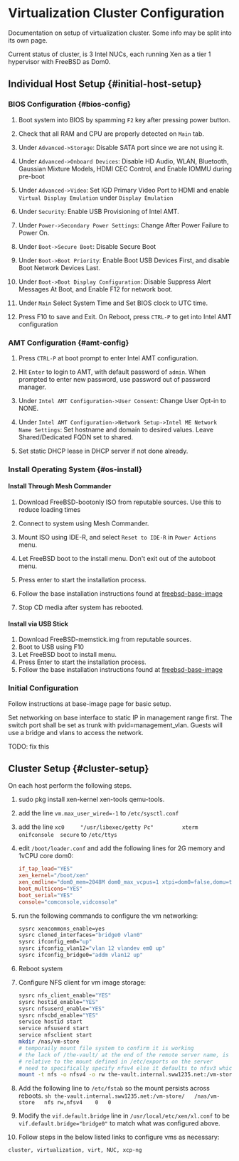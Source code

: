 # Virtualization Cluster Configuration

Documentation on setup of virtualization cluster. Some info may be split into
its own page.

Current status of cluster, is 3 Intel NUCs, each running Xen as a tier 1
hypervisor with FreeBSD as Dom0.

## Individual Host Setup {#initial-host-setup}

### BIOS Configuration {#bios-config}

1.	Boot system into BIOS by spamming `F2` key after pressing power button.

2.	Check that all RAM and CPU are properly detected on `Main` tab.

3.	Under `Advanced->Storage`: Disable SATA port since we are not using it.

4.	Under `Advanced->Onboard Devices`: Disable HD Audio, WLAN, Bluetooth,
	Gaussian Mixture Models, HDMI CEC Control, and Enable IOMMU during pre-boot

5.	Under `Advanced->Video`: Set IGD Primary Video Port to HDMI and enable
	`Virtual Display Emulation` under `Display Emulation`

6.	Under `Security`: Enable USB Provisioning of Intel AMT.

7.	Under `Power->Secondary Power Settings`: Change After Power Failure to
	Power On.

8.	Under `Boot->Secure Boot`: Disable Secure Boot

9.	Under `Boot->Boot Priority`: Enable Boot USB Devices First, and disable
	Boot Network Devices Last.

10.	Under `Boot->Boot Display Configuration`: Disable Suppress Alert
	Messages At Boot, and Enable F12 for network boot.

11.	Under `Main` Select System Time and Set BIOS clock to UTC time.

12.	Press F10 to save and Exit. On Reboot, press `CTRL-P` to get into Intel AMT configuration

### AMT Configuration {#amt-config}

1.	Press `CTRL-P` at boot prompt to enter Intel AMT configuration.

2.	Hit `Enter` to login to AMT, with default password of `admin`. When
	prompted to enter new password, use password out of password manager.

3.	Under `Intel AMT Configuration->User Consent`: Change User Opt-in to NONE.

4.	Under `Intel AMT Configuration->Network Setup->Intel ME Network Name
	Settings`: Set hostname and domain to desired values. Leave
	Shared/Dedicated FQDN set to shared.

5.	Set static DHCP lease in DHCP server if not done already.

### Install Operating System {#os-install}

#### Install Through Mesh Commander

1.	Download FreeBSD-bootonly ISO from reputable sources. Use this to reduce loading times

2.	Connect to system using Mesh Commander.

3.	Mount ISO using IDE-R, and select `Reset to IDE-R` in `Power Actions` menu.

4.	Let FreeBSD boot to the install menu. Don't exit out of the autoboot menu.

5.	Press enter to start the installation process.

6.	Follow the base installation instructions found at [freebsd-base-image](./build-script-notes-base-freebsd-image.md)

7.	Stop CD media after system has rebooted.

#### Install via USB Stick

1.	Download FreeBSD-memstick.img from reputable sources.
2.	Boot to USB using F10
3.	Let FreeBSD boot to install menu.
4.	Press Enter to start the installation process.
5.	Follow the base installation instructions found at [freebsd-base-image](./build-script-notes-base-freebsd-image.md)

### Initial Configuration

Follow instructions at base-image page for basic setup.

Set networking on base interface to static IP in management range first. The switch port shall be set as trunk with pvid=management_vlan. Guests will use a bridge and vlans to access the network.

TODO: fix this


## Cluster Setup {#cluster-setup}

On each host perform the following steps.

1.	sudo pkg install xen-kernel xen-tools qemu-tools.
2.	add the line `vm.max_user_wired=-1` to `/etc/sysctl.conf`
3.	add the line `xc0     "/usr/libexec/getty Pc"         xterm   onifconsole  secure` to `/etc/ttys`
4.	edit `/boot/loader.conf` and add the following lines for 2G memory and 1vCPU core dom0:

	```conf
	if_tap_load="YES"
	xen_kernel="/boot/xen"
	xen_cmdline="dom0_mem=2048M dom0_max_vcpus=1 xtpi=dom0=false,domu=true cpuidle dom0=pvh com1=115200,8n1 guest_loglvl=all loglvl=all console=vga,com1"
	boot_multicons="YES"
	boot_serial="YES"
	console="comconsole,vidconsole"
	```
5.	run the following commands to configure the vm networking:

	```sh
	sysrc xencommons_enable=yes
	sysrc cloned_interfaces="bridge0 vlan0"
	sysrc ifconfig_em0="up"
 	sysrc ifconfig_vlan12="vlan 12 vlandev em0 up"
 	sysrc ifconfig_bridge0="addm vlan12 up"
	```
6.	Reboot system
7.	Configure NFS client for vm image storage:
   	```sh
    sysrc nfs_client_enable="YES"
    sysrc hostid_enable="YES"
    sysrc nfsuserd_enable="YES"
    sysrc nfscbd_enable="YES"
    service hostid start
    service nfsuserd start
    service nfsclient start
    mkdir /nas/vm-store
    # temporaily mount file system to confirm it is working
    # the lack of /the-vault/ at the end of the remote server name, is because this is
    # relative to the mount defined in /etc/exports on the server
    # need to specifically specify nfsv4 else it defaults to nfsv3 which causes confusing errors
    mount -t nfs -o nfsv4 -o rw the-vault.internal.sww1235.net:/vm-store/ /nas/vm-store
    ```
8.	Add the following line to `/etc/fstab` so the mount persists across reboots.
		```sh
		the-vault.internal.sww1235.net:/vm-store/	/nas/vm-store	nfs	rw,nfsv4	0	0
		```
9.	Modify the `vif.default.bridge` line in `/usr/local/etc/xen/xl.conf` to be `vif.default.bridge="bridge0"` to match what was configured above.
10.	Follow steps in the below listed links to configure vms as necessary:
```tags
cluster, virtualization, virt, NUC, xcp-ng
```
